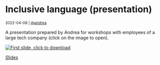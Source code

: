 # Inclusive language (presentation)

<small>2022-04-08 | [@andrea](/@andrea)</small>

A presentation prepared by Andrea for workshops with employees of a large tech company
(click on the image to open).

<p>
    <a href="/docs-local/Inclusive language.pdf" target="_blank">
        <img src="/img-local/blog/inclusive-language.png" class="hero" alt="First slide, click to download"/>
    </a>
</p>

<p>
    <a href="/docs-local/Inclusive language.pdf" target="_blank" class="btn btn-primary d-block-force">
        <span class="fal fa-file-pdf"></span>
        Slides
    </a>
</p>
